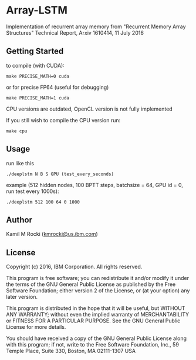 

# Array-LSTM
Implementation of recurrent array memory from "Recurrent Memory Array Structures" Technical Report, Arxiv 1610414, 11 July 2016
## Getting Started
to compile (with CUDA):

```
make PRECISE_MATH=0 cuda
```
or for precise FP64 (useful for debugging)

```
make PRECISE_MATH=1 cuda
```

CPU versions are outdated, OpenCL version is not fully implemented

If you still wish to compile the CPU version run:

```
make cpu
```

## Usage
 
run like this
```
./deeplstm N B S GPU (test_every_seconds)
```
example (512 hidden nodes, 100 BPTT steps, batchsize = 64, GPU id = 0, run test every 1000s):

```
./deeplstm 512 100 64 0 1000
```

## Author
Kamil M Rocki (kmrocki@us.ibm.com)

## License
Copyright (c) 2016, IBM Corporation. All rights reserved.
 
This program is free software; you can redistribute it and/or modify
it under the terms of the GNU General Public License as published by
the Free Software Foundation; either version 2 of the License, or
(at your option) any later version.

 This program is distributed in the hope that it will be useful,
 but WITHOUT ANY WARRANTY; without even the implied warranty of
 MERCHANTABILITY or FITNESS FOR A PARTICULAR PURPOSE.  See the
 GNU General Public License for more details.
 
 You should have received a copy of the GNU General Public License
 along with this program; if not, write to the Free Software
 Foundation, Inc., 59 Temple Place, Suite 330, Boston, MA  02111-1307 USA
